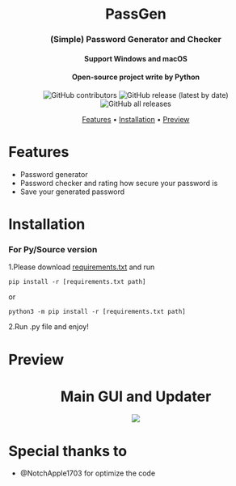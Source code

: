 <h1 align="center">PassGen</h1>
<h3 align="center">(Simple) Password Generator and Checker</h3>
<h4 align="center">Support Windows and macOS</h4>
<h4 align="center">Open-source project write by Python</h4>
<p align="center">
<img alt="GitHub contributors" src="https://img.shields.io/github/contributors/gorouflex/passgen?style=for-the-badge">
<img alt="GitHub release (latest by date)" src="https://img.shields.io/github/v/release/gorouflex/passgen?style=for-the-badge">
<img alt="GitHub all releases" src="https://img.shields.io/github/downloads/gorouflex/passgen/total?style=for-the-badge">
</p>
<p align="center">
  <a href="#features">Features</a>
  •
  <a href="#installation">Installation</a>
  •
  <a href="#preview">Preview</a>       
</p>

# Features

- Password generator
- Password checker and rating how secure your password is
- Save your generated password


# Installation

### For Py/Source version

1.Please download [requirements.txt](https://github.com/gorouflex/afkbot/files/12103798/requirements.txt) and run 
```
pip install -r [requirements.txt path]
```
or
```
python3 -m pip install -r [requirements.txt path]
```
2.Run .py file and enjoy!
# Preview
<h1 align="center">Main GUI and Updater</h1>
<p align="center">          
  <img src="https://github.com/gorouflex/PassGen/assets/98001973/aa7e1040-95db-42d3-a1f7-080d5f1c2bfa">
</p>

# Special thanks to

- @NotchApple1703 for optimize the code
